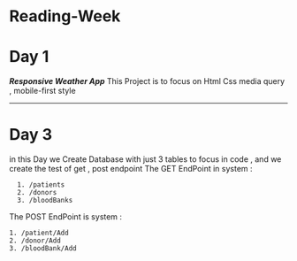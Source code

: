 # Reading-Week

# Day 1
  ***Responsive Weather App*** 
  This Project is to focus on Html Css  media query , mobile-first style
  
  ---
  
  # Day 3
 in this Day we Create Database with just 3 tables to focus in code , and we create the test of get , post endpoint
 The GET EndPoint in system :
 
      1. /patients
      2. /donors
      3. /bloodBanks
      
 The POST EndPoint is system :
 
    1. /patient/Add
    2. /donor/Add
    3. /bloodBank/Add
 
 
 
 
  
